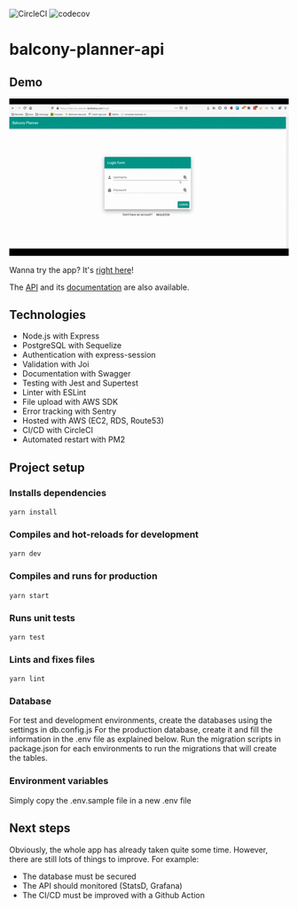 ![CircleCI](https://circleci.com/gh/farshiana/balcony-planner-api.svg?style=svg&circle-token=4db0e231dfb26af102f80fcc095535e5880e97d4)
![codecov](https://codecov.io/gh/farshiana/balcony-planner-api/branch/master/graph/badge.svg?token=BIDN22X9HN)

# balcony-planner-api

## Demo
![](demo.gif)

Wanna try the app? It's [right here](https://balcony-planner.farshiana.com)!

The [API](https://balcony-planner-api.farshiana.com) and its [documentation](https://balcony-planner-api.farshiana.com/api-docs) are also available.

## Technologies
* Node.js with Express
* PostgreSQL with Sequelize
* Authentication with express-session
* Validation with Joi
* Documentation with Swagger
* Testing with Jest and Supertest
* Linter with ESLint
* File upload with AWS SDK
* Error tracking with Sentry
* Hosted with AWS (EC2, RDS, Route53)
* CI/CD with CircleCI
* Automated restart with PM2

## Project setup
### Installs dependencies
```
yarn install
```

### Compiles and hot-reloads for development
```
yarn dev
```

### Compiles and runs for production
```
yarn start
```

### Runs unit tests
```
yarn test
```

### Lints and fixes files
```
yarn lint
```

### Database
For test and development environments, create the databases using the settings in db.config.js
For the production database, create it and fill the information in the .env file as explained below.
Run the migration scripts in package.json for each environments to run the migrations that will create the tables.

### Environment variables
Simply copy the .env.sample file in a new .env file

## Next steps
Obviously, the whole app has already taken quite some time.
However, there are still lots of things to improve. For example:
* The database must be secured
* The API should monitored (StatsD, Grafana)
* The CI/CD must be improved with a Github Action
